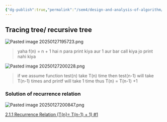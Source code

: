 ```yaml
---
{"dg-publish":true,"permalink":"/sem4/design-and-analysis-of-algorithm/t-n-t-n-1-1/","created":"2025-01-27T19:51:10.348+05:30","updated":"2025-01-27T21:29:38.485+05:30"}
---
```



## Tracing tree/ recursive tree


![Pasted image 20250127195723.png](/img/user/Attachments/Pasted%20image%2020250127195723.png)
> yaha f(n) = n + 1 hai n para print kiya aur 1 aur bar call kiya jo print nahi kiya


![Pasted image 20250127200228.png](/img/user/Attachments/Pasted%20image%2020250127200228.png)
> if we assume function test(n) take T(n) time then test(n-1) will take T(n-1) times and printf will take 1 time thus T(n) = T(n-1) +1


### Solution of recurrence relation

![Pasted image 20250127200847.png](/img/user/Attachments/Pasted%20image%2020250127200847.png)

[2.1.1 Recurrence Relation (T(n)= T(n-1) + 1) #1](https://www.youtube.com/watch?v=4V30R3I1vLI&list=PLDN4rrl48XKpZkf03iYFl-O29szjTrs_O&index=19)